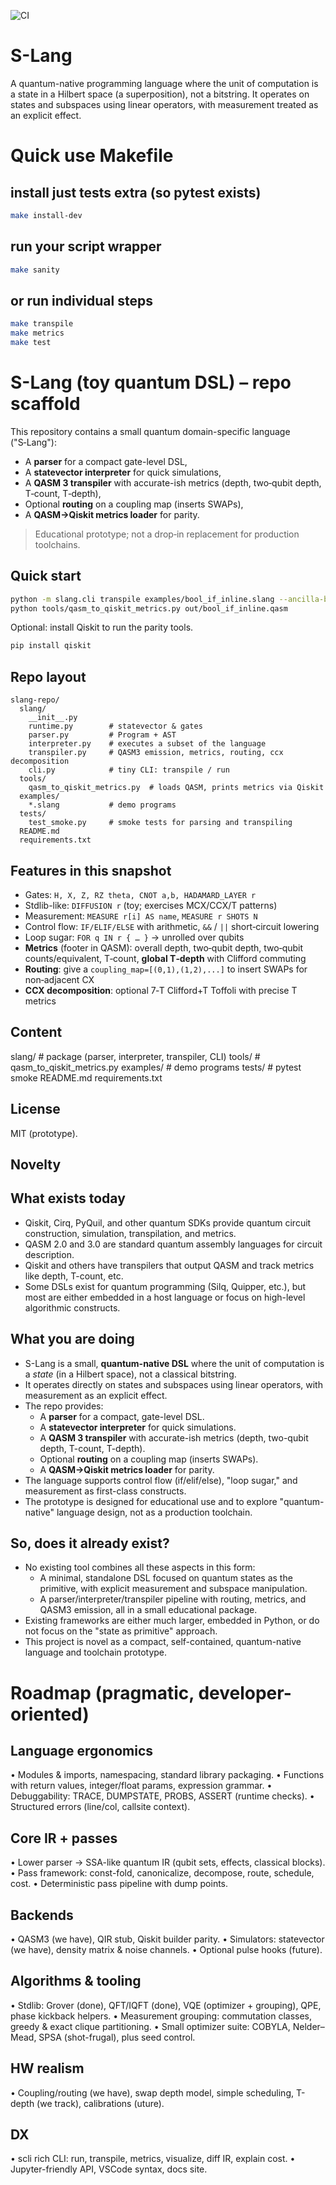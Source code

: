 ![CI](https://github.com/<you>/S-Lang/actions/workflows/ci.yml/badge.svg)

# S-Lang
A quantum-native programming language where the unit of computation is a state in a Hilbert space (a superposition), not a bitstring. It operates on states and subspaces using linear operators, with measurement treated as an explicit effect.

# Quick use Makefile

## install just tests extra (so pytest exists)
```bash
make install-dev
```
## run your script wrapper
```bash
make sanity
```
## or run individual steps
```bash
make transpile
make metrics
make test
```

# S-Lang (toy quantum DSL) – repo scaffold

This repository contains a small quantum domain-specific language ("S‑Lang"):
- A **parser** for a compact gate-level DSL,
- A **statevector interpreter** for quick simulations,
- A **QASM 3 transpiler** with accurate-ish metrics (depth, two‑qubit depth, T‑count, T‑depth),
- Optional **routing** on a coupling map (inserts SWAPs),
- A **QASM→Qiskit metrics loader** for parity.

> Educational prototype; not a drop‑in replacement for production toolchains.

## Quick start

```bash
python -m slang.cli transpile examples/bool_if_inline.slang --ancilla-budget 0 -o out/bool_if_inline.qasm
python tools/qasm_to_qiskit_metrics.py out/bool_if_inline.qasm
```

Optional: install Qiskit to run the parity tools.
```bash
pip install qiskit
```

## Repo layout

```
slang-repo/
  slang/
    __init__.py
    runtime.py        # statevector & gates
    parser.py         # Program + AST
    interpreter.py    # executes a subset of the language
    transpiler.py     # QASM3 emission, metrics, routing, ccx decomposition
    cli.py            # tiny CLI: transpile / run
  tools/
    qasm_to_qiskit_metrics.py  # loads QASM, prints metrics via Qiskit
  examples/
    *.slang           # demo programs
  tests/
    test_smoke.py     # smoke tests for parsing and transpiling
  README.md
  requirements.txt
```

## Features in this snapshot

- Gates: `H, X, Z, RZ theta, CNOT a,b, HADAMARD_LAYER r`
- Stdlib-like: `DIFFUSION r` (toy; exercises MCX/CCX/T patterns)
- Measurement: `MEASURE r[i] AS name`, `MEASURE r SHOTS N`
- Control flow: `IF/ELIF/ELSE` with arithmetic, `&&` / `||` short‑circuit lowering
- Loop sugar: `FOR q IN r { … }` → unrolled over qubits
- **Metrics** (footer in QASM): overall depth, two‑qubit depth, two‑qubit counts/equivalent, T‑count, **global T‑depth** with Clifford commuting
- **Routing**: give a `coupling_map=[(0,1),(1,2),...]` to insert SWAPs for non‑adjacent CX
- **CCX decomposition**: optional 7‑T Clifford+T Toffoli with precise T metrics

## Content

slang/          # package (parser, interpreter, transpiler, CLI)
tools/          # qasm_to_qiskit_metrics.py
examples/       # demo programs
tests/          # pytest smoke
README.md
requirements.txt

## License

MIT (prototype).

## Novelty

What exists today
-----------------

- Qiskit, Cirq, PyQuil, and other quantum SDKs provide quantum circuit construction, simulation, transpilation, and metrics.
- QASM 2.0 and 3.0 are standard quantum assembly languages for circuit description.
- Qiskit and others have transpilers that output QASM and track metrics like depth, T-count, etc.
- Some DSLs exist for quantum programming (Silq, Quipper, etc.), but most are either embedded in a host language or focus on high-level algorithmic constructs.

What you are doing
------------------

- S-Lang is a small, **quantum-native DSL** where the unit of computation is a *state* (in a Hilbert space), not a classical bitstring.
- It operates directly on states and subspaces using linear operators, with measurement as an explicit effect.
- The repo provides:
  - A **parser** for a compact, gate-level DSL.
  - A **statevector interpreter** for quick simulations.
  - A **QASM 3 transpiler** with accurate-ish metrics (depth, two-qubit depth, T-count, T-depth).
  - Optional **routing** on a coupling map (inserts SWAPs).
  - A **QASM→Qiskit metrics loader** for parity.
- The language supports control flow (if/elif/else), "loop sugar," and measurement as first-class constructs.
- The prototype is designed for educational use and to explore "quantum-native" language design, not as a production toolchain.

So, does it already exist?
--------------------------

- No existing tool combines all these aspects in this form:
  - A minimal, standalone DSL focused on quantum states as the primitive, with explicit measurement and subspace manipulation.
  - A parser/interpreter/transpiler pipeline with routing, metrics, and QASM3 emission, all in a small educational package.
- Existing frameworks are either much larger, embedded in Python, or do not focus on the "state as primitive" approach.
- This project is novel as a compact, self-contained, quantum-native language and toolchain prototype.


# Roadmap (pragmatic, developer-oriented)
##	Language ergonomics
  •	Modules & imports, namespacing, standard library packaging.
  •	Functions with return values, integer/float params, expression grammar.
  •	Debuggability: TRACE, DUMPSTATE, PROBS, ASSERT (runtime checks).
  •	Structured errors (line/col, callsite context).
##	Core IR + passes
  •	Lower parser → SSA-like quantum IR (qubit sets, effects, classical blocks).
  •	Pass framework: const-fold, canonicalize, decompose, route, schedule, cost.
  •	Deterministic pass pipeline with dump points.
##	Backends
  •	QASM3 (we have), QIR stub, Qiskit builder parity.
  •	Simulators: statevector (we have), density matrix & noise channels.
  •	Optional pulse hooks (future).
##	Algorithms & tooling
  •	Stdlib: Grover (done), QFT/IQFT (done), VQE (optimizer + grouping), QPE, phase kickback helpers.
  •	Measurement grouping: commutation classes, greedy & exact clique partitioning.
  •	Small optimizer suite: COBYLA, Nelder–Mead, SPSA (shot-frugal), plus seed control.
##	HW realism
  •	Coupling/routing (we have), swap depth model, simple scheduling, T-depth (we track), calibrations (uture).
##	DX
  •	scli rich CLI: run, transpile, metrics, visualize, diff IR, explain cost.
  •	Jupyter-friendly API, VSCode syntax, docs site.
